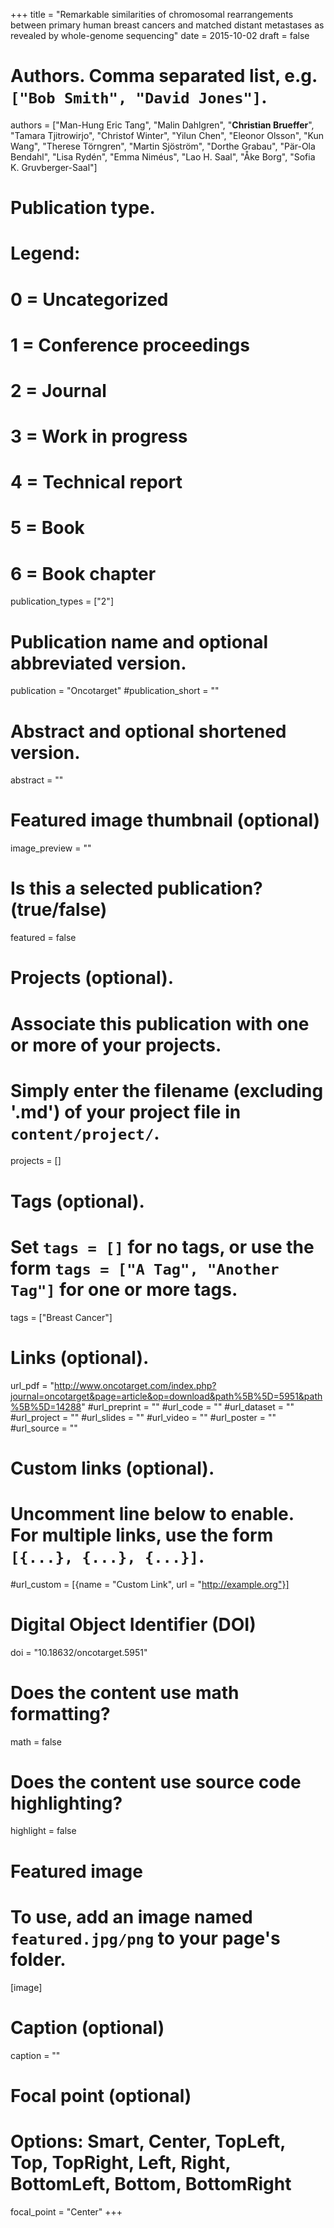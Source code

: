 +++
title = "Remarkable similarities of chromosomal rearrangements between primary human breast cancers and matched distant metastases as revealed by whole-genome sequencing"
date = 2015-10-02
draft = false

# Authors. Comma separated list, e.g. `["Bob Smith", "David Jones"]`.
authors = ["Man-Hung Eric Tang", "Malin Dahlgren", "**Christian Brueffer**", "Tamara Tjitrowirjo", "Christof Winter", "Yilun Chen", "Eleonor Olsson", "Kun Wang", "Therese Törngren", "Martin Sjöström", "Dorthe Grabau", "Pär-Ola Bendahl", "Lisa Rydén", "Emma Niméus", "Lao H. Saal", "Åke Borg", "Sofia K. Gruvberger-Saal"]

# Publication type.
# Legend:
# 0 = Uncategorized
# 1 = Conference proceedings
# 2 = Journal
# 3 = Work in progress
# 4 = Technical report
# 5 = Book
# 6 = Book chapter
publication_types = ["2"]

# Publication name and optional abbreviated version.
publication = "Oncotarget"
#publication_short = ""

# Abstract and optional shortened version.
abstract = ""

# Featured image thumbnail (optional)
image_preview = ""

# Is this a selected publication? (true/false)
featured = false

# Projects (optional).
#   Associate this publication with one or more of your projects.
#   Simply enter the filename (excluding '.md') of your project file in `content/project/`.
projects = []

# Tags (optional).
#   Set `tags = []` for no tags, or use the form `tags = ["A Tag", "Another Tag"]` for one or more tags.
tags = ["Breast Cancer"]

# Links (optional).
url_pdf = "http://www.oncotarget.com/index.php?journal=oncotarget&page=article&op=download&path%5B%5D=5951&path%5B%5D=14288"
#url_preprint = ""
#url_code = ""
#url_dataset = ""
#url_project = ""
#url_slides = ""
#url_video = ""
#url_poster = ""
#url_source = ""

# Custom links (optional).
#   Uncomment line below to enable. For multiple links, use the form `[{...}, {...}, {...}]`.
#url_custom = [{name = "Custom Link", url = "http://example.org"}]

# Digital Object Identifier (DOI)
doi = "10.18632/oncotarget.5951"

# Does the content use math formatting?
math = false

# Does the content use source code highlighting?
highlight = false

# Featured image
# To use, add an image named `featured.jpg/png` to your page's folder. 
[image]
  # Caption (optional)
  caption = ""

  # Focal point (optional)
  # Options: Smart, Center, TopLeft, Top, TopRight, Left, Right, BottomLeft, Bottom, BottomRight
  focal_point = "Center"
+++

